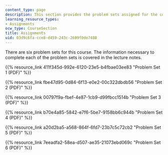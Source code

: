 ```yaml
---
content_type: page
description: This section provides the problem sets assigned for the course.
learning_resource_types:
- Assignments
ocw_type: CourseSection
title: Assignments
uid: 03d9c6fa-cce8-d459-243c-2699f0de7480
---
```


There are six problem sets for this course. The information necessary to complete each of the problem sets is covered in the lecture notes.

{{% resource_link 411f345d-992e-6120-23e5-b4fbae03ee83 "Problem Set 1 (PDF)" %}}

{{% resource_link fbe47d95-0d84-6f13-e0e2-00c322dbdb56 "Problem Set 2 (PDF)" %}}

{{% resource_link 00797f9a-fbef-4e87-1cb9-d99fbcc1514b "Problem Set 3 (PDF)" %}}

{{% resource_link b70e4a85-5842-e7f6-5be7-9158bb6c944b "Problem Set 4 (PDF)" %}}

{{% resource_link a20d2ba5-a568-864f-6fd7-23b7c5c72cb2 "Problem Set 5 (PDF)" %}}

{{% resource_link 7eeadfa2-58ea-d507-ae35-21073ebd069c "Problem Set 6 (PDF)" %}}